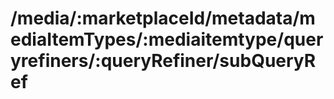 # /media/:marketplaceId/metadata/mediaItemTypes/:mediaitemtype/queryrefiners/:queryRefiner/subQueryRef

